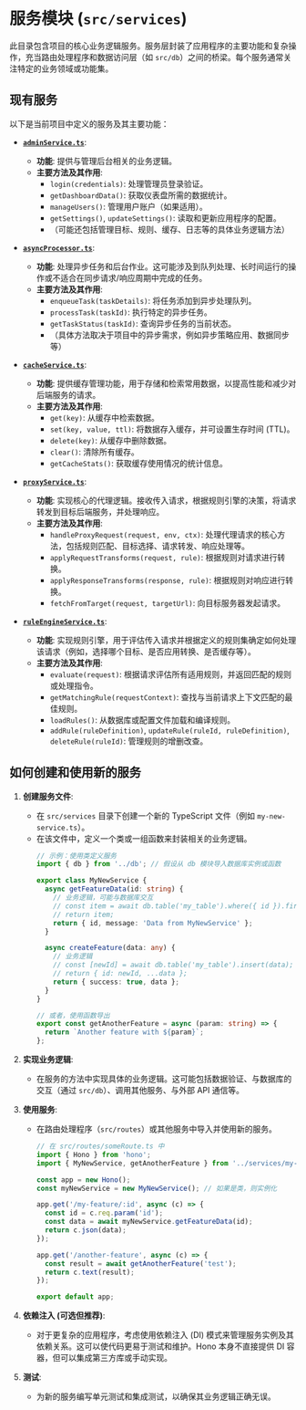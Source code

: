 # 服务模块 (`src/services`)

此目录包含项目的核心业务逻辑服务。服务层封装了应用程序的主要功能和复杂操作，充当路由处理程序和数据访问层（如 `src/db`）之间的桥梁。每个服务通常关注特定的业务领域或功能集。

## 现有服务

以下是当前项目中定义的服务及其主要功能：

*   **[`adminService.ts`](./adminService.ts:1)**:
    *   **功能**: 提供与管理后台相关的业务逻辑。
    *   **主要方法及其作用**:
        *   `login(credentials)`: 处理管理员登录验证。
        *   `getDashboardData()`: 获取仪表盘所需的数据统计。
        *   `manageUsers()`: 管理用户账户（如果适用）。
        *   `getSettings()`, `updateSettings()`: 读取和更新应用程序的配置。
        *   （可能还包括管理目标、规则、缓存、日志等的具体业务逻辑方法）

*   **[`asyncProcessor.ts`](./asyncProcessor.ts:1)**:
    *   **功能**: 处理异步任务和后台作业。这可能涉及到队列处理、长时间运行的操作或不适合在同步请求/响应周期中完成的任务。
    *   **主要方法及其作用**:
        *   `enqueueTask(taskDetails)`: 将任务添加到异步处理队列。
        *   `processTask(taskId)`: 执行特定的异步任务。
        *   `getTaskStatus(taskId)`: 查询异步任务的当前状态。
        *   （具体方法取决于项目中的异步需求，例如异步策略应用、数据同步等）

*   **[`cacheService.ts`](./cacheService.ts:1)**:
    *   **功能**: 提供缓存管理功能，用于存储和检索常用数据，以提高性能和减少对后端服务的请求。
    *   **主要方法及其作用**:
        *   `get(key)`: 从缓存中检索数据。
        *   `set(key, value, ttl)`: 将数据存入缓存，并可设置生存时间 (TTL)。
        *   `delete(key)`: 从缓存中删除数据。
        *   `clear()`: 清除所有缓存。
        *   `getCacheStats()`: 获取缓存使用情况的统计信息。

*   **[`proxyService.ts`](./proxyService.ts:1)**:
    *   **功能**: 实现核心的代理逻辑。接收传入请求，根据规则引擎的决策，将请求转发到目标后端服务，并处理响应。
    *   **主要方法及其作用**:
        *   `handleProxyRequest(request, env, ctx)`: 处理代理请求的核心方法，包括规则匹配、目标选择、请求转发、响应处理等。
        *   `applyRequestTransforms(request, rule)`: 根据规则对请求进行转换。
        *   `applyResponseTransforms(response, rule)`: 根据规则对响应进行转换。
        *   `fetchFromTarget(request, targetUrl)`: 向目标服务器发起请求。

*   **[`ruleEngineService.ts`](./ruleEngineService.ts:1)**:
    *   **功能**: 实现规则引擎，用于评估传入请求并根据定义的规则集确定如何处理该请求（例如，选择哪个目标、是否应用转换、是否缓存等）。
    *   **主要方法及其作用**:
        *   `evaluate(request)`: 根据请求评估所有适用规则，并返回匹配的规则或处理指令。
        *   `getMatchingRule(requestContext)`: 查找与当前请求上下文匹配的最佳规则。
        *   `loadRules()`: 从数据库或配置文件加载和编译规则。
        *   `addRule(ruleDefinition)`, `updateRule(ruleId, ruleDefinition)`, `deleteRule(ruleId)`: 管理规则的增删改查。

## 如何创建和使用新的服务

1.  **创建服务文件**:
    *   在 `src/services` 目录下创建一个新的 TypeScript 文件（例如 `my-new-service.ts`）。
    *   在该文件中，定义一个类或一组函数来封装相关的业务逻辑。
        ```typescript
        // 示例：使用类定义服务
        import { db } from '../db'; // 假设从 db 模块导入数据库实例或函数

        export class MyNewService {
          async getFeatureData(id: string) {
            // 业务逻辑，可能与数据库交互
            // const item = await db.table('my_table').where({ id }).first();
            // return item;
            return { id, message: 'Data from MyNewService' };
          }

          async createFeature(data: any) {
            // 业务逻辑
            // const [newId] = await db.table('my_table').insert(data);
            // return { id: newId, ...data };
            return { success: true, data };
          }
        }

        // 或者，使用函数导出
        export const getAnotherFeature = async (param: string) => {
          return `Another feature with ${param}`;
        };
        ```

2.  **实现业务逻辑**:
    *   在服务的方法中实现具体的业务逻辑。这可能包括数据验证、与数据库的交互（通过 `src/db`）、调用其他服务、与外部 API 通信等。

3.  **使用服务**:
    *   在路由处理程序（`src/routes`）或其他服务中导入并使用新的服务。
        ```typescript
        // 在 src/routes/someRoute.ts 中
        import { Hono } from 'hono';
        import { MyNewService, getAnotherFeature } from '../services/my-new-service'; // 调整路径

        const app = new Hono();
        const myNewService = new MyNewService(); // 如果是类，则实例化

        app.get('/my-feature/:id', async (c) => {
          const id = c.req.param('id');
          const data = await myNewService.getFeatureData(id);
          return c.json(data);
        });

        app.get('/another-feature', async (c) => {
          const result = await getAnotherFeature('test');
          return c.text(result);
        });

        export default app;
        ```

4.  **依赖注入 (可选但推荐)**:
    *   对于更复杂的应用程序，考虑使用依赖注入 (DI) 模式来管理服务实例及其依赖关系。这可以使代码更易于测试和维护。Hono 本身不直接提供 DI 容器，但可以集成第三方库或手动实现。

5.  **测试**:
    *   为新的服务编写单元测试和集成测试，以确保其业务逻辑正确无误。